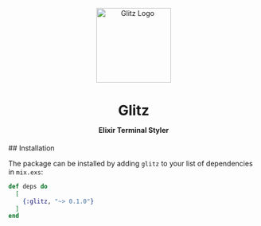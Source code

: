 <p align="center">
  <a href="https://github.com/usama-asfar/glitz" rel="noopener" target="_blank"><img width="150" src="https://repository-images.githubusercontent.com/344057438/b54d1f80-7d9d-11eb-97c9-e17fca7e93b2" alt="Glitz Logo"></a></p>
</p>

<h1 align="center">Glitz
<p align="center" style="font-size: 14px">
 Elixir Terminal Styler
</p>
</h1>
## Installation

The package can be installed by adding `glitz` to your list of dependencies in `mix.exs`:

```elixir
def deps do
  [
    {:glitz, "~> 0.1.0"}
  ]
end
```
